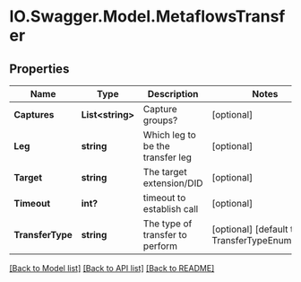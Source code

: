 # IO.Swagger.Model.MetaflowsTransfer
## Properties

Name | Type | Description | Notes
------------ | ------------- | ------------- | -------------
**Captures** | **List&lt;string&gt;** | Capture groups? | [optional] 
**Leg** | **string** | Which leg to be the transfer leg | [optional] 
**Target** | **string** | The target extension/DID | [optional] 
**Timeout** | **int?** | timeout to establish call | [optional] 
**TransferType** | **string** | The type of transfer to perform | [optional] [default to TransferTypeEnum.Blind]

[[Back to Model list]](../README.md#documentation-for-models) [[Back to API list]](../README.md#documentation-for-api-endpoints) [[Back to README]](../README.md)

